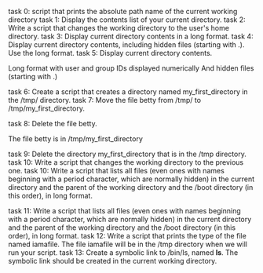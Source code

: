task 0: script that prints the absolute path name of the current working directory
task 1: Display the contents list of your current directory.
task 2: Write a script that changes the working directory to the user's home directory.
task 3: Display current directory contents in a long format.
task 4: Display current directory contents, including hidden files (starting with .). Use the long format.
task 5: Display current directory contents.

Long format
with user and group IDs displayed numerically
And hidden files (starting with .)

task 6: Create a script that creates a directory named my_first_directory in the /tmp/ directory.
task 7: Move the file betty from /tmp/ to /tmp/my_first_directory.

task 8: Delete the file betty.

The file betty is in /tmp/my_first_directory

task 9: Delete the directory my_first_directory that is in the /tmp directory.
task 10: Write a script that changes the working directory to the previous one.
task 10: Write a script that lists all files (even ones with names beginning with a period character, which are normally hidden) in the current directory and the parent of the working directory and the /boot directory (in this order), in long format.

task 11: Write a script that lists all files (even ones with names beginning with a period character, which are normally hidden) in the current directory and the parent of the working directory and the /boot directory (in this order), in long format.
task 12: Write a script that prints the type of the file named iamafile. The file iamafile will be in the /tmp directory when we will run your script.
task 13: Create a symbolic link to /bin/ls, named __ls__. The symbolic link should be created in the current working directory.


